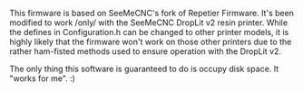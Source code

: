 This firmware is based on SeeMeCNC's fork of Repetier Firmware.  It's been modified to work /only/
with the SeeMeCNC DropLit v2 resin printer.  While the defines in Configuration.h can be changed
to other printer models, it is highly likely that the firmware won't work on those other printers
due to the rather ham-fisted methods used to ensure operation with the DropLit v2.

The only thing this software is guaranteed to do is occupy disk space.  It "works for me". :)
